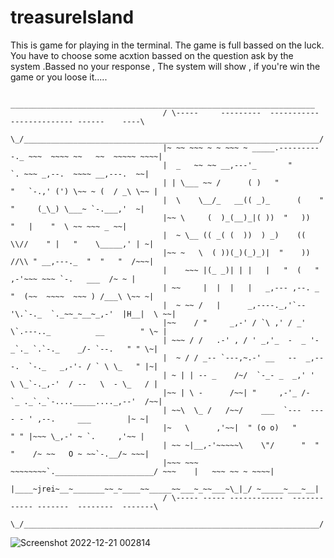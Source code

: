 # treasureIsland
This is game for playing in the terminal. The game is full bassed on the luck. You have to choose some acxtion bassed on the question ask by the system .Bassed no your response , The system will show , if you're win the game or you loose it.....


                                      ____________________________________________________________________
                                      / \-----     ---------  -----------     -------------- ------    ----\
                                      \_/__________________________________________________________________/
                                      |~ ~~ ~~~ ~ ~ ~~~ ~ _____.----------._ ~~~  ~~~~ ~~   ~~  ~~~~~ ~~~~|
                                      |  _   ~~ ~~ __,---'_       "         `. ~~~ _,--.  ~~~~ __,---.  ~~|
                                      | | \___ ~~ /      ( )   "          "   `-.,' (') \~~ ~ (  / _\ \~~ |
                                      |  \    \__/_   __(( _)_      (    "   "     (_\_) \___~ `-.___,'  ~|
                                      |~~ \     (  )_(__)_|( ))  "   ))          "   |    "  \ ~~ ~~~ _ ~~|
                                      |  ~ \__ (( _( (  ))  ) _)    ((     \\//    " |   "    \_____,' | ~|
                                      |~~ ~   \  ( ))(_)(_)_)|  "    ))    //\\ " __,---._  "  "   "  /~~~|
                                      |    ~~~ |(_ _)| | |   |   "  (   "      ,-'~~~ ~~~ `-.   ___  /~ ~ |
                                      | ~~     |  |  |   |   _,--- ,--. _  "  (~~  ~~~~  ~~~ ) /___\ \~~ ~|
                                      |  ~ ~~ /   |      _,----._,'`--'\.`-._  `._~~_~__~_,-'  |H__|  \ ~~|
                                      |~~    / "     _,-' / `\ ,' / _'  \`.---.._          __        " \~ |
                                      | ~~~ / /   .-' , / ' _,'_  -  _ '- _`._ `.`-._    _/- `--.   " " \~|
                                      |  ~ / / _-- `---,~.-' __   --  _,---.  `-._   _,-'- / ` \ \_   " |~|
                                      | ~ | | -- _    /~/  `-_- _  _,' '  \ \_`-._,-'  / --   \  - \_   / |
                                      |~~ | \ -      /~~| "     ,-'_ /-  `_ ._`._`-...._____...._,--'  /~~|
                                      | ~~\  \_ /   /~~/    ___  `---  ---  - - ' ,--.     ___        |~ ~|
                                      |~   \      ,'~~|  " (o o)   "         " " |~~~ \_,-' ~ `.     ,'~~ |
                                      | ~~ ~|__,-'~~~~~\    \"/      "  "   "    /~ ~~   O ~ ~~`-.__/~ ~~~|
                                      |~~~ ~~~  ~~~~~~~~`.______________________/ ~~~    |   ~~~ ~~ ~ ~~~~|
                                      |____~jrei~__~_______~~_~____~~_____~~___~_~~___~\_|_/ ~_____~___~__|
                                      / \----- ----- ------------  ------- ----- -------  --------  -------\
                                      \_/__________________________________________________________________/


![Screenshot 2022-12-21 002814](https://user-images.githubusercontent.com/74350077/208841303-aef18e55-1062-4fe1-8b6b-c5237bfb0f6e.png)

